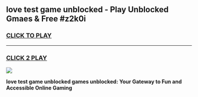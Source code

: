 
## love test game unblocked - Play Unblocked Gmaes & Free #z2k0i
<h3>
<a href="https://news.freeplayer.one?title=love_test_game_unblocked&ref=03M">CLICK TO PLAY</a></h3>
<hr>

<h3>
<a href="https://news.freeplayer.one?title=love_test_game_unblocked&ref=03M">CLICK 2 PLAY</a>
  
</h3>

<a href="https://news.freeplayer.one?title=love_test_game_unblocked&ref=03M"><img src="https://clearcache.store/games.png"></a>


**love test game unblocked games unblocked: Your Gateway to Fun and Accessible Online Gaming**
